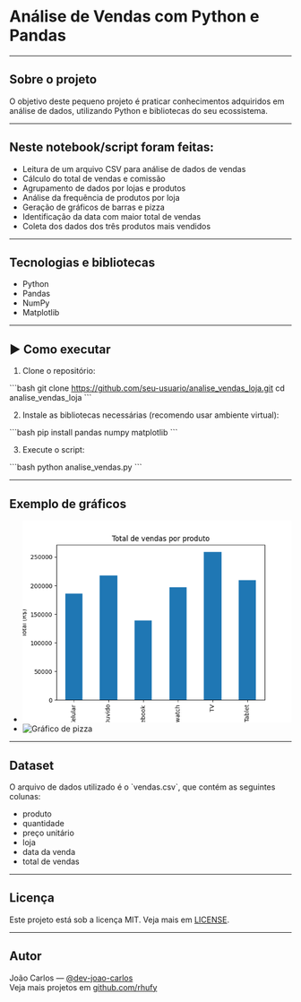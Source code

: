 # Análise de Vendas com Python e Pandas

---

## Sobre o projeto

O objetivo deste pequeno projeto é praticar conhecimentos adquiridos em análise de dados, utilizando Python e bibliotecas do seu ecossistema.

---

## Neste notebook/script foram feitas:

- Leitura de um arquivo CSV para análise de dados de vendas  
- Cálculo do total de vendas e comissão  
- Agrupamento de dados por lojas e produtos  
- Análise da frequência de produtos por loja  
- Geração de gráficos de barras e pizza  
- Identificação da data com maior total de vendas  
- Coleta dos dados dos três produtos mais vendidos  

---

## Tecnologias e bibliotecas

- Python  
- Pandas  
- NumPy  
- Matplotlib  

---

## ▶️ Como executar

1. Clone o repositório:

\`\`\`bash
git clone https://github.com/seu-usuario/analise_vendas_loja.git
cd analise_vendas_loja
\`\`\`

2. Instale as bibliotecas necessárias (recomendo usar ambiente virtual):

\`\`\`bash
pip install pandas numpy matplotlib
\`\`\`

3. Execute o script:

\`\`\`bash
python analise_vendas.py
\`\`\`

---

## Exemplo de gráficos

- ![Gráfico de barras](graficos/Figure_1.png)  
- ![Gráfico de pizza](graficos/grafico_de_pizza.png)  

---

## Dataset

O arquivo de dados utilizado é o \`vendas.csv\`, que contém as seguintes colunas:

- produto  
- quantidade  
- preço unitário  
- loja  
- data da venda  
- total de vendas  

---

## Licença

Este projeto está sob a licença MIT. Veja mais em [LICENSE](./LICENSE).

---

## Autor

João Carlos — [@dev-joao-carlos](https://www.linkedin.com/in/dev-joao-carlos)  
Veja mais projetos em [github.com/rhufy](https://github.com/rhufy)



